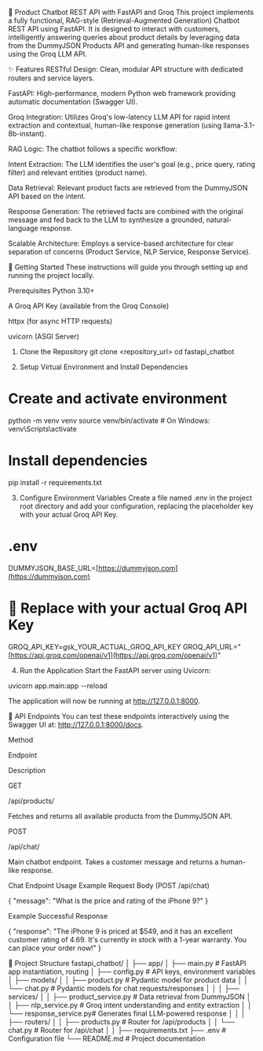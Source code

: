 🤖 Product Chatbot REST API with FastAPI and Groq
This project implements a fully functional, RAG-style (Retrieval-Augmented Generation) Chatbot REST API using FastAPI. It is designed to interact with customers, intelligently answering queries about product details by leveraging data from the DummyJSON Products API and generating human-like responses using the Groq LLM API.

✨ Features
RESTful Design: Clean, modular API structure with dedicated routers and service layers.

FastAPI: High-performance, modern Python web framework providing automatic documentation (Swagger UI).

Groq Integration: Utilizes Groq's low-latency LLM API for rapid intent extraction and contextual, human-like response generation (using llama-3.1-8b-instant).

RAG Logic: The chatbot follows a specific workflow:

Intent Extraction: The LLM identifies the user's goal (e.g., price query, rating filter) and relevant entities (product name).

Data Retrieval: Relevant product facts are retrieved from the DummyJSON API based on the intent.

Response Generation: The retrieved facts are combined with the original message and fed back to the LLM to synthesize a grounded, natural-language response.

Scalable Architecture: Employs a service-based architecture for clear separation of concerns (Product Service, NLP Service, Response Service).

🚀 Getting Started
These instructions will guide you through setting up and running the project locally.

Prerequisites
Python 3.10+

A Groq API Key (available from the Groq Console)

httpx (for async HTTP requests)

uvicorn (ASGI Server)

1. Clone the Repository
git clone <repository_url>
cd fastapi_chatbot

2. Setup Virtual Environment and Install Dependencies
# Create and activate environment
python -m venv venv
source venv/bin/activate  # On Windows: venv\Scripts\activate

# Install dependencies
pip install -r requirements.txt

3. Configure Environment Variables
Create a file named .env in the project root directory and add your configuration, replacing the placeholder key with your actual Groq API Key.

# .env
DUMMYJSON_BASE_URL=[https://dummyjson.com](https://dummyjson.com)
# 🔑 Replace with your actual Groq API Key
GROQ_API_KEY=gsk_YOUR_ACTUAL_GROQ_API_KEY
GROQ_API_URL="[https://api.groq.com/openai/v1](https://api.groq.com/openai/v1)"

4. Run the Application
Start the FastAPI server using Uvicorn:

uvicorn app.main:app --reload

The application will now be running at http://127.0.0.1:8000.

🔎 API Endpoints
You can test these endpoints interactively using the Swagger UI at: http://127.0.0.1:8000/docs.

Method

Endpoint

Description

GET

/api/products/

Fetches and returns all available products from the DummyJSON API.

POST

/api/chat/

Main chatbot endpoint. Takes a customer message and returns a human-like response.

Chat Endpoint Usage Example
Request Body (POST /api/chat)

{
  "message": "What is the price and rating of the iPhone 9?"
}

Example Successful Response

{
  "response": "The iPhone 9 is priced at $549, and it has an excellent customer rating of 4.69. It's currently in stock with a 1-year warranty. You can place your order now!"
}

📂 Project Structure
fastapi_chatbot/
│
├── app/
│   ├── main.py                 # FastAPI app instantiation, routing
│   ├── config.py               # API keys, environment variables
│   ├── models/
│   │    ├── product.py         # Pydantic model for product data
│   │    └── chat.py            # Pydantic models for chat requests/responses
│   │
│   ├── services/
│   │    ├── product_service.py # Data retrieval from DummyJSON
│   │    ├── nlp_service.py     # Groq intent understanding and entity extraction
│   │    └── response_service.py# Generates final LLM-powered response
│   │
│   ├── routers/
│   │    ├── products.py        # Router for /api/products
│   │    └── chat.py            # Router for /api/chat
│   │
├── requirements.txt
├── .env                        # Configuration file
└── README.md                   # Project documentation
